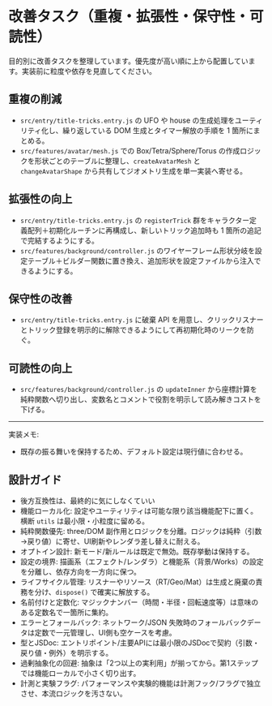 # 改善タスク（重複・拡張性・保守性・可読性）

目的別に改善タスクを整理しています。優先度が高い順に上から配置しています。実装前に粒度や依存を見直してください。

## 重複の削減

- `src/entry/title-tricks.entry.js` の UFO や house の生成処理をユーティリティ化し、繰り返している DOM 生成とタイマー解放の手順を 1 箇所にまとめる。
- `src/features/avatar/mesh.js` での Box/Tetra/Sphere/Torus の作成ロジックを形状ごとのテーブルに整理し、`createAvatarMesh` と `changeAvatarShape` から共有してジオメトリ生成を単一実装へ寄せる。

## 拡張性の向上

- `src/entry/title-tricks.entry.js` の `registerTrick` 群をキャラクター定義配列＋初期化ルーチンに再構成し、新しいトリック追加時も 1 箇所の追記で完結するようにする。
- `src/features/background/controller.js` のワイヤーフレーム形状分岐を設定テーブル＋ビルダー関数に置き換え、追加形状を設定ファイルから注入できるようにする。

## 保守性の改善

- `src/entry/title-tricks.entry.js` に破棄 API を用意し、クリックリスナーとトリック登録を明示的に解除できるようにして再初期化時のリークを防ぐ。

## 可読性の向上

- `src/features/background/controller.js` の `updateInner` から座標計算を純粋関数へ切り出し、変数名とコメントで役割を明示して読み解きコストを下げる。

---

実装メモ:
- 既存の振る舞いを保持するため、デフォルト設定は現行値に合わせる。

## 設計ガイド

- 後方互換性は、最終的に気にしなくていい
- 機能ローカル化: 設定やユーティリティは可能な限り該当機能配下に置く。横断 `utils` は最小限・小粒度に留める。
- 純粋関数優先: three/DOM 副作用とロジックを分離。ロジックは純粋（引数→戻り値）に寄せ、UI刷新やレンダラ差し替えに耐える。
- オプトイン設計: 新モード/新ルールは既定で無効。既存挙動は保持する。
- 設定の境界: 描画系（エフェクト/レンダラ）と機能系（背景/Works）の設定を分離し、依存方向を一方向に保つ。
- ライフサイクル管理: リスナーやリソース（RT/Geo/Mat）は生成と廃棄の責務を分け、`dispose()` で確実に解放する。
- 名前付けと定数化: マジックナンバー（時間・半径・回転速度等）は意味のある定数名で一箇所に集約。
- エラーとフォールバック: ネットワーク/JSON 失敗時のフォールバックデータは定数で一元管理し、UI側も空ケースを考慮。
- 型とJSDoc: エントリポイント/主要APIには最小限のJSDocで契約（引数・戻り値・例外）を明示する。
- 過剰抽象化の回避: 抽象は「2つ以上の実利用」が揃ってから。第1ステップでは機能ローカルで小さく切り出す。
- 計測と実験フラグ: パフォーマンスや実験的機能は計測フック/フラグで独立させ、本流ロジックを汚さない。


